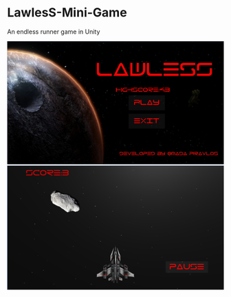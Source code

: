 # LawlesS-Mini-Game
An endless runner game in Unity

![](images/lawless_minigame.png)
![](images/lawless_minigame_ig.png)
